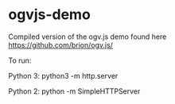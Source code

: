 # ogvjs-demo
Compiled version of the ogv.js demo found here https://github.com/brion/ogv.js/

To run:

Python 3:
python3 -m http.server

Python 2:
python -m SimpleHTTPServer
